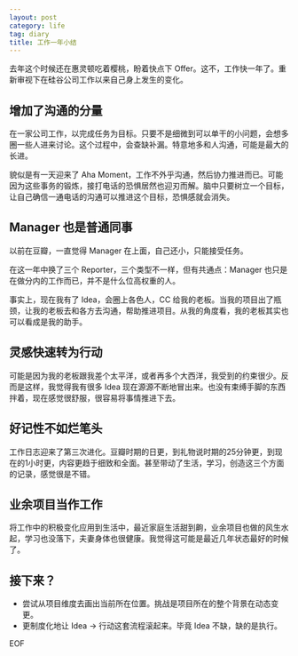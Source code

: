 ```yaml
---
layout: post
category: life
tag: diary
title: 工作一年小结
---
```


去年这个时候还在惠灵顿吃着樱桃，盼着快点下 Offer。这不，工作快一年了。重新审视下在硅谷公司工作以来自己身上发生的变化。

## 增加了沟通的分量

在一家公司工作，以完成任务为目标。只要不是细微到可以单干的小问题，会想多圈一些人进来讨论。这个过程中，会查缺补漏。特意地多和人沟通，可能是最大的长进。

貌似是有一天迎来了 Aha Moment，工作不外乎沟通，然后协力推进而已。可能因为这些事务的锻炼，接打电话的恐惧居然也迎刃而解。脑中只要树立一个目标，让自己确信一通电话的沟通可以推进这个目标，恐惧感就会消失。

## Manager 也是普通同事

以前在豆瓣，一直觉得 Manager 在上面，自己还小，只能接受任务。

在这一年中换了三个 Reporter，三个类型不一样，但有共通点：Manager 也只是在做分内的工作而已，并不是什么位高权重的人。

事实上，现在我有了 Idea，会圈上各色人，CC 给我的老板。当我的项目出了瓶颈，让我的老板去和各方去沟通，帮助推进项目。从我的角度看，我的老板其实也可以看成是我的助手。

## 灵感快速转为行动

可能是因为我的老板跟我差个太平洋，或者再多个大西洋，我受到的约束很少。反而是这样，我觉得我有很多 Idea 现在源源不断地冒出来。也没有束缚手脚的东西拌着，现在感觉很舒服，很容易将事情推进下去。

## 好记性不如烂笔头

工作日志迎来了第三次进化。豆瓣时期的日更，到礼物说时期的25分钟更，到现在的1小时更，内容更趋于细致和全面。甚至带动了生活，学习，创造这三个方面的记录，感觉很是不错。

## 业余项目当作工作

将工作中的积极变化应用到生活中，最近家庭生活甜到齁，业余项目也做的风生水起，学习也没落下，夫妻身体也很健康。我觉得这可能是最近几年状态最好的时候了。

## 接下来？

* 尝试从项目维度去画出当前所在位置。挑战是项目所在的整个背景在动态变更。
* 更制度化地让 Idea -> 行动这套流程滚起来。毕竟 Idea 不缺，缺的是执行。

EOF
